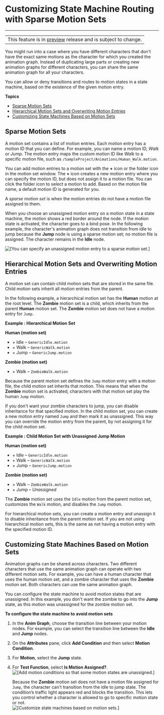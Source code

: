 # Customizing State Machine Routing with Sparse Motion Sets<a name="animation-editor-customizing-state-machines-with-sparse-motion-sets"></a>


****  

|  | 
| --- |
| This feature is in [preview](https://docs.aws.amazon.com/lumberyard/latest/userguide/ly-glos-chap.html#preview) release and is subject to change\.  | 

You might run into a case where you have different characters that don't have the exact same motions as the character for which you created the animation graph\. Instead of duplicating large parts or creating new animation graphs for different characters, you can share the same animation graph for all your characters\.

You can allow or deny transitions and routes to motion states in a state machine, based on the existence of the given motion entry\. 

**Topics**
+ [Sparse Motion Sets](#sparse-motion-sets)
+ [Hierarchical Motion Sets and Overwriting Motion Entries](#hierarchy-motion-sets-and-overwriting-motion-entries)
+ [Customizing State Machines Based on Motion Sets](#customizing-state-machines-based-on-motion-sets)

## Sparse Motion Sets<a name="sparse-motion-sets"></a>

A motion set contains a list of motion entries\. Each motion entry has a motion ID that you can define\. For example, you can name a motion ID, *Walk* or *Jump*\. The motion entry maps the custom motion ID like *Walk* to a specific motion file, such as `/SampleProject/Animations/Human_Walk.motion`\.

You can add motion entries to a motion set with the **\+** icon or the folder icon in the motion set window\. The **\+** icon creates a new motion entry where you can specify the motion ID, but does not assign it to a motion file\. You can click the folder icon to select a motion to add\. Based on the motion file name, a default motion ID is generated for you\.

A *sparse motion set* is when the motion entries do not have a motion file assigned to them\.

When you choose an unassigned motion entry on a motion state in a state machine, the motion shows a red border around the node\. If the motion state is activated, the character goes to a bind pose\. In the following example, the character's animation graph does not transition from idle to jump because the **Jump** node is using a sparse motion set; no motion file is assigned\. The character remains in the **Idle** node\.

![\[You can specify an unassigned motion entry to a sparse motion set.\]](http://docs.aws.amazon.com/lumberyard/latest/userguide/images/actor-animation/animation-editor-sparse-motion-sets.png)

## Hierarchical Motion Sets and Overwriting Motion Entries<a name="hierarchy-motion-sets-and-overwriting-motion-entries"></a>

A motion set can contain child motion sets that are stored in the same file\. Child motion sets inherit all motion entries from the parent\.

In the following example, a hierarchical motion set has the **Human** motion at the root level\. The **Zombie** motion set is a child, which inherits from the parent **Human** motion set\. The **Zombie** motion set does not have a motion entry for `Jump`\. 

**Example : Hierarchical Motion Set**  

**Human \(motion set\)**
+ \+ Idle – `GenericIdle.motion`
+ \+ Walk – `GenericWalk.motion`
+ \+ Jump – `GenericJump.motion`

**Zombie \(motion set\)**
  + \+ Walk – `ZombieWalk.motion`

Because the parent motion set defines the `Jump` motion entry with a motion file, the child motion set inherits that motion\. This means that when the **Zombie** motion set is activated, characters with that motion set play the human `Jump` motion\.

If you don't want your zombie characters to jump, you can disable inheritance for that specified motion\. In the child motion set, you can create a new motion entry named `Jump` and then mark it as unassigned\. This way you can override the motion entry from the parent, by not assigning it for the child motion set\.

**Example : Child Motion Set with Unassigned Jump Motion**  

**Human \(motion set\)**
+ \+ Idle – `GenericIdle.motion`
+ \+ Walk – `GenericWalk.motion`
+ \+ Jump – `GenericJump.motion`

**Zombie \(motion set\)**
  + \+ Walk – `ZombieWalk.motion`
  + \+ Jump – *Unassigned*

The **Zombie** motion set uses the `Idle` motion from the parent motion set, customizes the `Walk` motion, and disables the `Jump` motion\.

For hierarchical motion sets, you can create a motion entry and unassign it to disable inheritance from the parent motion set\. If you are not using hierarchical motion sets, this is the same as not having a motion entry with the specified motion ID\.

## Customizing State Machines Based on Motion Sets<a name="customizing-state-machines-based-on-motion-sets"></a>

Animation graphs can be shared across characters\. Two different characters that use the same animation graph can operate with two different motion sets\. For example, you can have a human character that uses the human motion set, and a zombie character that uses the **Zombie** motion set\. Both characters can use the same animation graph\.

You can configure the state machine to avoid motion states that are unassigned\. In this example, you don't want the zombie to go into the **Jump** state, as this motion was unassigned for the zombie motion set\. 

**To configure the state machine to avoid motion sets**

1. In the **Anim Graph**, choose the transition line between your motion nodes\. For example, you can select the transition line between the **Idle** and **Jump** nodes\.

1. On the **Attributes** pane, click **Add Condition** and then select **Motion Condition**\.

1. For **Motion**, select the **Jump** state\.

1. For **Test Function**, select **Is Motion Assigned?**\.  
![\[Add motion conditions so that some motion states are unassigned.\]](http://docs.aws.amazon.com/lumberyard/latest/userguide/images/actor-animation/animation-editor-motion-condition.png)

   Because the **Zombie** motion set does not have a motion file assigned for `Jump`, the character can't transition from the idle to jump state\. The condition’s traffic light appears red and blocks the transition\. This lets you control whether a character is allowed to go to specific motion state or not\.  
![\[Customize state machines based on motion sets.\]](http://docs.aws.amazon.com/lumberyard/latest/userguide/images/actor-animation/animation-editor-sparse-motion-sets-02.png)